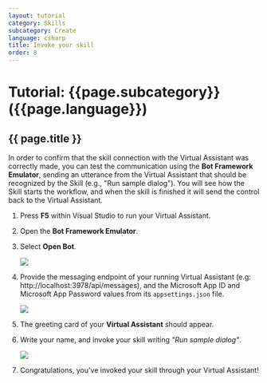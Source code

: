 ```yaml
---
layout: tutorial
category: Skills
subcategory: Create
language: csharp
title: Invoke your skill
order: 8
---
```


# Tutorial: {{page.subcategory}} ({{page.language}})

## {{ page.title }}

In order to confirm that the skill connection with the Virtual Assistant was correctly made, you can test the communication using the **Bot Framework Emulator**, sending an utterance from the Virtual Assistant that should be recognized by the Skill (e.g., "Run sample dialog"). You will see how the Skill starts the workflow, and when the skill is finished it will send the control back to the Virtual Assistant.

1. Press **F5** within Visual Studio to run your Virtual Assistant.
1. Open the **Bot Framework Emulator**.
1. Select **Open Bot**.

    ![]({{site.baseurl}}/assets/images/quickstart-virtualassistant-openbot.png)

1. Provide the messaging endpoint of your running Virtual Assistant (e.g: http://localhost:3978/api/messages), and the Microsoft App ID and Microsoft App Password values from its `appsettings.json` file.

    ![]({{site.baseurl}}/assets/images/quickstart-virtualassistant-openbotmodal.png)

1. The greeting card of your **Virtual Assistant** should appear.
1. Write your name, and invoke your skill writing *"Run sample dialog"*.

    ![]({{site.baseurl}}/assets/images/virtualAssistant-Skill-communication.png)

1. Congratulations, you’ve invoked your skill through your Virtual Assistant!

